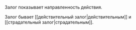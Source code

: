 Залог показывает направленность действия.

Залог бывает [[действительный залог|действительным]] и [[страдательный залог|страдательным]].